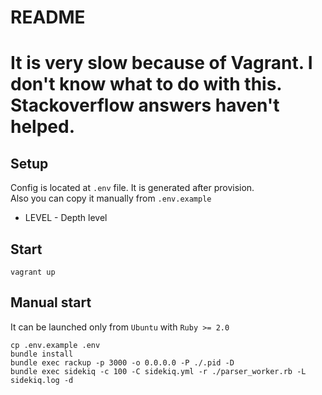 README
===

It is very slow because of Vagrant. I don't know what to do with this. Stackoverflow answers haven't helped.
===

Setup
---

Config is located at `.env` file. It is generated after provision.  
Also you can copy it manually from `.env.example`
  
* LEVEL - Depth level  

Start
---
`vagrant up`

Manual start
---

It can be launched only from `Ubuntu` with `Ruby >= 2.0`

```
cp .env.example .env
bundle install  
bundle exec rackup -p 3000 -o 0.0.0.0 -P ./.pid -D  
bundle exec sidekiq -c 100 -C sidekiq.yml -r ./parser_worker.rb -L sidekiq.log -d  
```